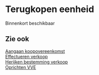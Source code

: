 # Terugkopen eenheid

Binnenkort beschikbaar

## Zie ook

[Aangaan koopovereenkomst](../Aangaan-koopovereenkomst/)  
[Effectueren verkoop](../Effectueren-verkoop/)  
[Herijken bestemming verkoop](../Herijken-bestemming-verkoop/)  
[Oprichten VVE](../Oprichten-VVE/)  
